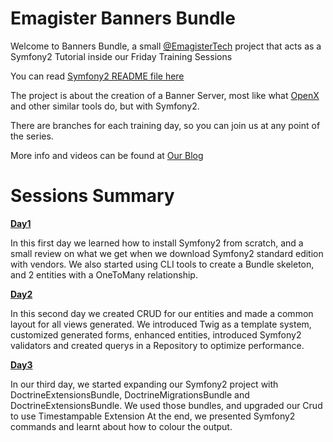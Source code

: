 Emagister Banners Bundle
========================

Welcome to Banners Bundle, a small [@EmagisterTech](https://twitter.com/#!/EmagisterTech) project
that acts as a Symfony2 Tutorial inside our Friday Training Sessions

You can read [Symfony2 README file here](https://github.com/Emagister/Symfony2-Tutorial/blob/master/README-SF2.md)

The project is about the creation of a Banner Server, most like what [OpenX](http://www.openx.com) and
other similar tools do, but with Symfony2.

There are branches for each training day, so you can join us at any point of the series.

More info and videos can be found at [Our Blog](http://engineering.emagister.com)

Sessions Summary
================

[**Day1**](https://github.com/Emagister/Symfony2-Tutorial/tree/master/src/Emagister/BannersBundle/Resources/doc/Day1.md)

In this first day we learned how to install Symfony2 from scratch, and a small review on what we get when we download Symfony2 standard edition with vendors.
We also started using CLI tools to create a Bundle skeleton, and 2 entities with a OneToMany relationship.

[**Day2**](https://github.com/Emagister/Symfony2-Tutorial/tree/master/src/Emagister/BannersBundle/Resources/doc/Day2.md)

In this second day we created CRUD for our entities and made a common layout for all views generated.
We introduced Twig as a template system, customized generated forms, enhanced entities, introduced Symfony2 validators and created querys in a Repository to optimize performance.

[**Day3**](https://github.com/Emagister/Symfony2-Tutorial/tree/master/src/Emagister/BannersBundle/Resources/doc/Day3.md)

In our third day, we started expanding our Symfony2 project with DoctrineExtensionsBundle, DoctrineMigrationsBundle and DoctrineExtensionsBundle.
We used those bundles, and upgraded our Crud to use Timestampable Extension
At the end, we presented Symfony2 commands and learnt about how to colour the output.